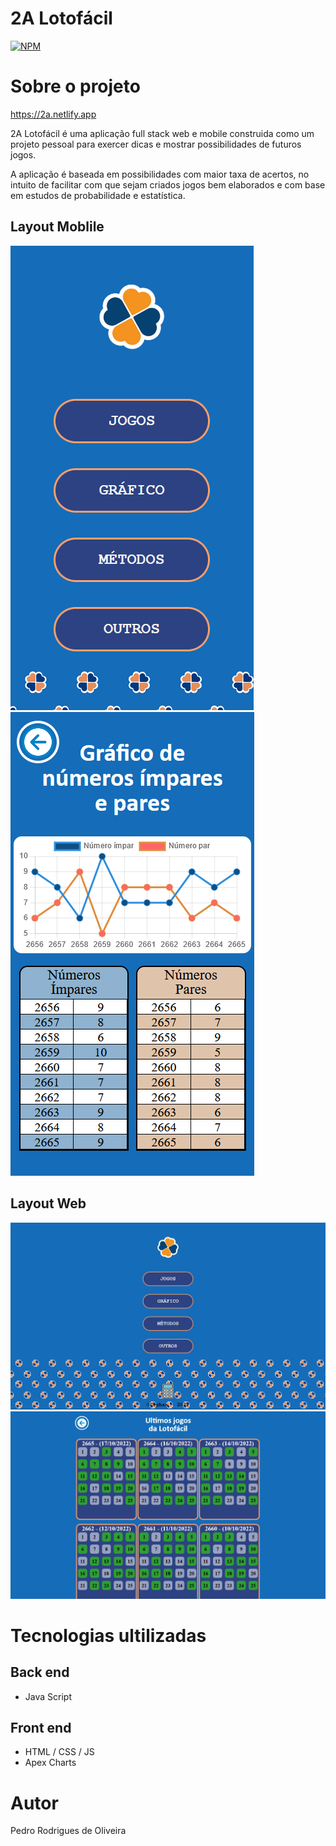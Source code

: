 # 2A Lotofácil

[![NPM](https://img.shields.io/npm/l/react)](https://github.com/CephasTI/projeto-lotofacil/blob/master/LICENCE)

# Sobre o projeto

https://2a.netlify.app

2A Lotofácil é uma aplicação full stack web e mobile construida como um projeto pessoal para exercer dicas e mostrar possibilidades de futuros jogos. 

A aplicação é baseada em possibilidades com maior taxa de acertos, no intuito de facilitar com que sejam criados jogos bem elaborados e com base 
em estudos de probabilidade e estatística.

## Layout Moblile

![Mobile 1](https://github.com/CephasTI/projeto-lotofacil/blob/master/assets/mobile1.png)
![Mobile 2](https://github.com/CephasTI/projeto-lotofacil/blob/master/assets/mobile2.png)

## Layout Web

![Web 1](https://github.com/CephasTI/projeto-lotofacil/blob/master/assets/web1.PNG)
![Web 2](https://github.com/CephasTI/projeto-lotofacil/blob/master/assets/web2.PNG)

# Tecnologias ultilizadas
## Back end
- Java Script
## Front end
- HTML / CSS / JS
- Apex Charts

# Autor
Pedro Rodrigues de Oliveira
